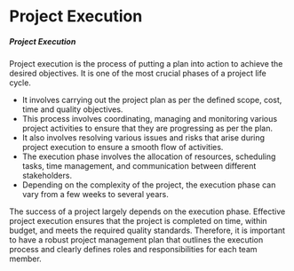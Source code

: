 # Project Execution

##### Project Execution

Project execution is the process of putting a plan into action to achieve the desired objectives. It is one of the most crucial phases of a project life cycle.

* It involves carrying out the project plan as per the defined scope, cost, time and quality objectives.
* This process involves coordinating, managing and monitoring various project activities to ensure that they are progressing as per the plan.
* It also involves resolving various issues and risks that arise during project execution to ensure a smooth flow of activities.
* The execution phase involves the allocation of resources, scheduling tasks, time management, and communication between different stakeholders.
* Depending on the complexity of the project, the execution phase can vary from a few weeks to several years.

The success of a project largely depends on the execution phase. Effective project execution ensures that the project is completed on time, within budget, and meets the required quality standards. Therefore, it is important to have a robust project management plan that outlines the execution process and clearly defines roles and responsibilities for each team member.
